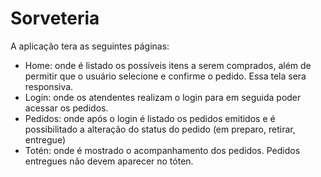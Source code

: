# Sorveteria

A aplicação tera as seguintes páginas:
- Home: onde é listado os possíveis itens a serem comprados, além de permitir que o usuário selecione e confirme o pedido. Essa tela sera responsiva.
- Login: onde os atendentes realizam o login para em seguida poder acessar os pedidos.
- Pedidos: onde após o login é listado os pedidos emitidos e é possibilitado a alteração do status do pedido (em preparo, retirar, entregue)
- Totén: onde é mostrado o acompanhamento dos pedidos. Pedidos entregues não devem aparecer no tóten.
